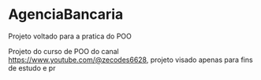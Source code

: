 # AgenciaBancaria
Projeto voltado para a pratica do POO

Projeto do curso de POO do canal https://www.youtube.com/@zecodes6628, projeto visado apenas para fins de estudo e pr
